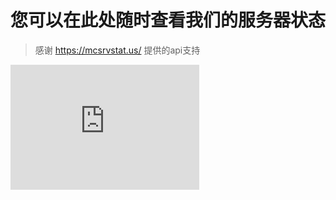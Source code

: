 # 您可以在此处随时查看我们的服务器状态
>感谢 https://mcsrvstat.us/ 提供的api支持

<iframe 
  src="https://minecraft-status-widget.neotec.uk/" 
  width="60%" 
  height="200px"
  style="border:none;"
></iframe>